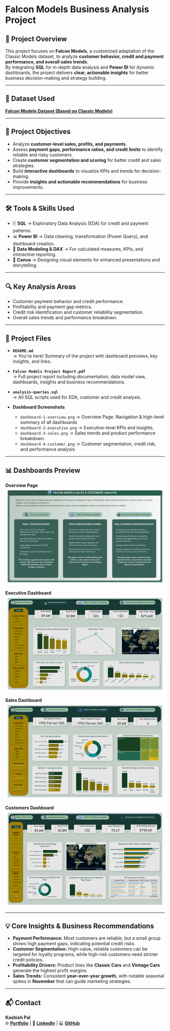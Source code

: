 # Falcon Models Business Analysis Project

## 📌 Project Overview  
This project focuses on **Falcon Models**, a customized adaptation of the Classic Models dataset, to analyze **customer behavior, credit and payment performance, and overall sales trends**.  
By integrating **SQL** for in-depth data analysis and **Power BI** for dynamic dashboards, the project delivers **clear, actionable insights** for better business decision-making and strategy building.

---

## 📂 Dataset Used    
[**Falcon Models Dataset (Based on Classic Models)**](https://github.com/Ayushi0214/Datasets/blob/main/classic_models_dataset.zip)

---

## 🎯 Project Objectives  
- Analyze **customer-level sales, profits, and payments**.  
- Assess **payment gaps, performance ratios, and credit limits** to identify reliable and risky customers.  
- Create **customer segmentation and scoring** for better credit and sales strategies.  
- Build **interactive dashboards** to visualize KPIs and trends for decision-making.  
- Provide **insights and actionable recommendations** for business improvements.  

---

## 🛠️ Tools & Skills Used  
- 🗄️ **SQL** → Exploratory Data Analysis (EDA) for credit and payment patterns.  
- 📊 **Power BI** → Data cleaning, transformation (Power Query), and dashboard creation.  
- 📐 **Data Modeling & DAX** → For calculated measures, KPIs, and interactive reporting.  
- 🎨 **Canva** → Designing visual elements for enhanced presentations and storytelling.

---

## 🔍 Key Analysis Areas  
- Customer payment behavior and credit performance.  
- Profitability and payment gap metrics.  
- Credit risk identification and customer reliability segmentation.  
- Overall sales trends and performance breakdown.  

---

## 📁 Project Files

- **`README.md`**  
  → You're here! Summary of the project with dashboard previews, key insights, and links.

- **`Falcon Models Project Report.pdf`**  
  → Full project report including documentation, data model view, dashboards, insights and business recommendations.

- **`analysis-queries.sql`**  
  → All SQL scripts used for EDA, customer and credit analysis.

- **Dashboard Screenshots**
  - `dashboard-1-overview.png` → Overview Page: Navigation & high-level summary of all dashboards  
  - `dashboard-2-executive.png` → Executive-level KPIs and insights.  
  - `dashboard-3-sales.png` → Sales trends and product performance breakdown.  
  - `dashboard-4-customer.png` → Customer segmentation, credit risk, and performance analysis.
    
---

## 📊 Dashboards Preview  

**Overview Page**  
![Dashboard Overview](dashboard-1-overview.png)

**Executive Dashboard**  
![Executive Dashboard](dashboard-2-executive.png)

**Sales Dashboard**  
![Sales Dashboard](dashboard-3-sales.png)

**Customers Dashboard**  
![Customers Dashboard](dashboard-4-customer.png)

---

## 💡 Core Insights & Business Recommendations  
- **Payment Performance:** Most customers are reliable, but a small group shows high payment gaps, indicating potential credit risks.  
- **Customer Segmentation:** High-value, reliable customers can be targeted for loyalty programs, while high-risk customers need stricter credit policies.  
- **Profitability Drivers:** Product lines like **Classic Cars** and **Vintage Cars** generate the highest profit margins.  
- **Sales Trends:** Consistent **year-over-year growth**, with notable seasonal spikes in **November** that can guide marketing strategies.  

---

## 📬 Contact  
**Kashish Pal**  
🌐 [**Portfolio**](https://kashishpal.framer.website) | 💼 [**LinkedIn**](http://www.linkedin.com/in/kashishpal04) | 💻 [**GitHub**](https://github.com/kashishpal4)


